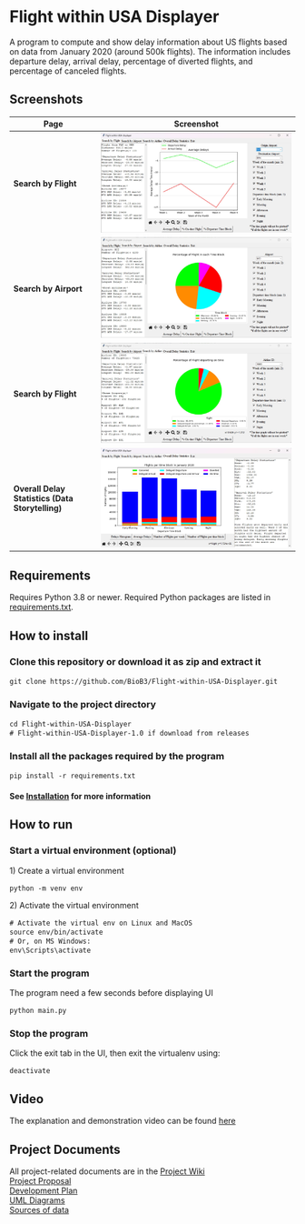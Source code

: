 # Flight within USA Displayer
A program to compute and show delay information about US flights based on data from January 2020 (around 500k flights). The information includes departure delay, arrival delay, percentage of diverted flights, and percentage of canceled flights.

## Screenshots
|Page|Screenshot|
|---|---|
|**Search by Flight**| ![Search by Flight page with average delay graph selected](./screenshots/search_by_flight_page.jpg)|
|**Search by Airport**| ![Search by Airport page with percentage of flight in each time block graph](./screenshots/search_by_airport_page.jpg)|
|**Search by Flight**| ![Search by Airline page with percentage of flight departing on-time graph](./screenshots/search_by_airline_page.jpg)|
|**Overall Delay Statistics (Data Storytelling)**| ![Data Storytelling page with number of flight per time block graph selected](./screenshots/data/data_storytelling_page.jpg)

## Requirements

Requires Python 3.8 or newer.  Required Python packages are listed in [requirements.txt](./requirements.txt).

## How to install
### Clone this repository or download it as zip and extract it
```
git clone https://github.com/BioB3/Flight-within-USA-Displayer.git
```
### Navigate to the project directory
```
cd Flight-within-USA-Displayer
# Flight-within-USA-Displayer-1.0 if download from releases
```
### Install all the packages required by the program
```
pip install -r requirements.txt
```
#### See [Installation](https://github.com/BioB3/Flight-within-USA-Displayer/wiki/Installation-Instructions) for more information
## How to run
### Start a virtual environment (optional)
1\) Create a virtual environment
```
python -m venv env
```
2\) Activate the virtual environment</br>
```
# Activate the virtual env on Linux and MacOS
source env/bin/activate
# Or, on MS Windows:
env\Scripts\activate
```
### Start the program
The program need a few seconds before displaying UI
```
python main.py
```
### Stop the program
Click the exit tab in the UI, then exit the virtualenv using:
```
deactivate
```

## Video
The explanation and demonstration video can be found [here](https://drive.google.com/file/d/1iILy_iSSIPH9-HLpxioSM9F0CEQYhbMK/view?usp=sharing)

## Project Documents
All project-related documents are in the [Project Wiki](https://github.com/BioB3/Flight-within-USA-Displayer/wiki)\
[Project Proposal](https://docs.google.com/document/d/1-VZk-_8u3e_cACW_JfGBeHL-G4JEAu5ZTDW7uUpkOSk/edit#heading=h.brkgjcw3i7fl)\
[Development Plan](https://github.com/BioB3/Flight-within-USA-Displayer/wiki/Development-Plan)\
[UML Diagrams](https://github.com/BioB3/Flight-within-USA-Displayer/wiki/Design-Documents-and-UML-Diagrams)\
[Sources of data](https://github.com/BioB3/Flight-within-USA-Displayer/wiki/Sources-of-data)
